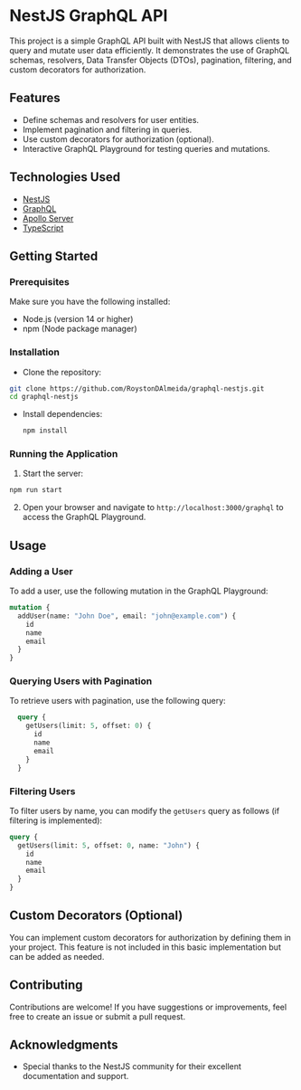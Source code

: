 # NestJS GraphQL API

This project is a simple GraphQL API built with NestJS that allows clients to query and mutate user data efficiently. It demonstrates the use of GraphQL schemas, resolvers, Data Transfer Objects (DTOs), pagination, filtering, and custom decorators for authorization.

## Features

- Define schemas and resolvers for user entities.
- Implement pagination and filtering in queries.
- Use custom decorators for authorization (optional).
- Interactive GraphQL Playground for testing queries and mutations.

## Technologies Used

- [NestJS](https://nestjs.com/)
- [GraphQL](https://graphql.org/)
- [Apollo Server](https://www.apollographql.com/docs/apollo-server/)
- [TypeScript](https://www.typescriptlang.org)

## Getting Started

### Prerequisites

Make sure you have the following installed:

- Node.js (version 14 or higher)
- npm (Node package manager)

### Installation

-  Clone the repository:
  ```bash
  git clone https://github.com/RoystonDAlmeida/graphql-nestjs.git
  cd graphql-nestjs
  ```

- Install dependencies:
  ```bash
  npm install
  ```

### Running the Application

1. Start the server:
  ```bash
  npm run start
  ```

2. Open your browser and navigate to `http://localhost:3000/graphql` to access the GraphQL Playground.

## Usage

### Adding a User

To add a user, use the following mutation in the GraphQL Playground:

  ```graphql
  mutation {
    addUser(name: "John Doe", email: "john@example.com") {
      id
      name
      email
    }
  }
  ```


### Querying Users with Pagination

To retrieve users with pagination, use the following query:

  ```graphql
    query {
      getUsers(limit: 5, offset: 0) {
        id
        name
        email
      }
    }
  ```


### Filtering Users

To filter users by name, you can modify the `getUsers` query as follows (if filtering is implemented):

  ```graphql
  query {
    getUsers(limit: 5, offset: 0, name: "John") {
      id
      name
      email
    }
  }
  ```

## Custom Decorators (Optional)

You can implement custom decorators for authorization by defining them in your project. This feature is not included in this basic implementation but can be added as needed.

## Contributing

Contributions are welcome! If you have suggestions or improvements, feel free to create an issue or submit a pull request.

## Acknowledgments

- Special thanks to the NestJS community for their excellent documentation and support.